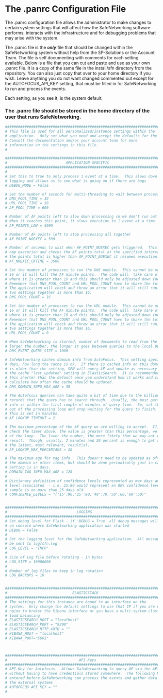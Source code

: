 # The .panrc Configuration File

The .panrc configuration file allows the administrator to make changes to certain system settings that will affect how the SafeNetworking software performs, interacts with the infrastructure and for debugging problems that may arise with the system. 

The .panrc file is the ***only*** file that should be changed within the SafeNetworking system without help from the SP-Solutions or the Account Team.  The file is self documenting with comments for each setting available.  Below is a file that you can cut and paste and use as your own .panrc file.  It is a copy of the same file in the install/sfn directory from the repository.  You can also just copy that over to your home directory if you wish.  Leave anything you do not want changed commented out except for the AUTOFOCUS\_API_KEY setting, that must be filled in for SafeNetworking to run and process the events.

Each setting, as you see it, is the system default.  

### The .panrc file should be stored in the home directory of the user that runs SafeNetworking.


```python
################################################################################
# This file is used for all personalized/instance settings within the 
# application.  Only set what you need and accept the defaults for the rest.
# Consult the documentation and/or your account team for more 
# information on the settings in this file.  
#

################################################################################
#                           APPLICATION SPECIFIC
################################################################################
#
# Set this to true to only process 1 event at a time.  This slows down the 
# logging and allows us to see what is going on if there are bugs
# DEBUG_MODE = False

# Set the number of seconds for multi-threading to wait between processing calls 
# DNS_POOL_TIME = 10
# URL_POOL_TIME = 10
# AF_POOL_TIME = 600

# Number of AF points left to slow down processing so we don't run out of points
# When it reaches this point, it slows execution to 1 event at a time.
# AF_POINTS_LOW = 5000

# Number of AF points left to stop processing all together
# AF_POINT_NOEXEC = 500

# Number of seconds to wait when AF_POINT_NOEXEC gets triggered.  This stops all
# app execution and checks the AF points total at the specified interval.  When
# the points total is higher than AF_POINT_NOEXEC it resumes execution.
# AF_NOEXEC_CKTIME = 3600

# Set the number of processes to run the DNS module.  This cannot be more than
# 16 or it will kill the AF minute points.  The code will  take care of cases
# where it is greater than 16 and this should only be adjusted down (never up).
# Remember that DNS_POOL_COUNT and URL_POOL_COUNT have to share the total of 16. 
# The application will check and throw an error (but it will still run) if the 
# two settings together is more than 16.  
# DNS_POOL_COUNT = 16

# Set the number of processes to run the URL module.  This cannot be more than
# 16 or it will kill the AF minute points.  The code will  take care of cases
# where it is greater than 16 and this should only be adjusted down (never up).
# Remember that DNS_POOL_COUNT and URL_POOL_COUNT have to share the total of 16. 
# The application will check and throw an error (but it will still run) if the 
# two settings together is more than 16.
# URL_POOL_COUNT = 0

# When SafeNetworking is started, number of documents to read from the DB.  The
# larger the number, the longer it goes between queries to the local DB.  
# DNS_EVENT_QUERY_SIZE = 1000

# SafeNetworking caches domain info from AutoFocus.  This setting specifies, in 
# days, how long the cache is ok.  If there is cached info on this domain and it
# is older than the setting, SFN will query AF and update as necessary and reset
# the cache "last_updated" setting in ElasticSearch.  It is recommended to make
# this shorter than the default once you understand how it works and can 
# calculate how often the cache should be updated.
# DNS_DOMAIN_INFO_MAX_AGE = 30

# The Autofocus queries can take quite a bit of time due to the billions of 
# records that the query has to search through.  Usually, the most pertinent 
# info is within the first couple of minutes of query time.  So, set this to drop
# out of the processing loop and stop waiting for the query to finish. 
# This is set in minutes.
# AF_LOOKUP_TIMEOUT = 2

# The maximum percentage of the AF query we are willing to accept.  If, when we
# check the timer above, the value is greater than this percentage, we bail out
# of the loop.  The lower the number, the more likely that we may not get a 
# result.  Though, usually, 2 minutes and 20 percent is enough to get at least 
# the latest, most relevant, result(s).
# AF_LOOKUP_MAX_PERCENTAGE = 20

# The maximum age for tag info.  This doesn't need to be updated as often as
# the domain or other items, but should be done periodically just in case.
# Setting is in days.
# DOMAIN_TAG_INFO_MAX_AGE = 120
#
# Dictionary definition of confidence levels represented as max days and the 
# level associated  - i.e. 25:80 would represent an 80% confidence level if the 
# sample is no more than 25 days old
# CONFIDENCE_LEVELS = "{'15':90,'25':80,'40':70,'50':60,'60':50}"


################################################################################
#                                LOGGING
################################################################################
# Set debug level for Flask - if 'DEBUG = True' all debug messages will appear
# on console where SafeNetworking application was started
# DEBUG = False
#
# Set the logging level for the SafeNetworking application.  All messages will
# be sent to log/sfn.log
# LOG_LEVEL = "INFO"
#
# Size of Log file before rotating - in bytes
# LOG_SIZE = 10000000
#
# Number of log files to keep in log rotation
# LOG_BACKUPS = 10


################################################################################
#                              ELASTICSTACK
################################################################################
# The settings for this instance are bound to an interface on the
# system.  Only change the default settings to use that IP if you are not using
# nginx to broker the Kibana interface or you have a multi-system cluster using
# load balancing
# ELASTICSEARCH_HOST = "localhost"
# ELASTICSEARCH_PORT = "9200"
# ELASTICSEARCH_HTTP_AUTH = ""
# KIBANA_HOST = "localhost"
# KIBANA_PORT="5601"



################################################################################
#                                 API Keys
################################################################################
# API Key for Autofocus.  Allows SafeNetworking to query AF via the API 
# without having to have credentials stored somewhere.  The following MUST be 
# entered before SafeNetworking can process the events and gather data from 
# the external systems
# AUTOFOCUS_API_KEY = ""
#

```


